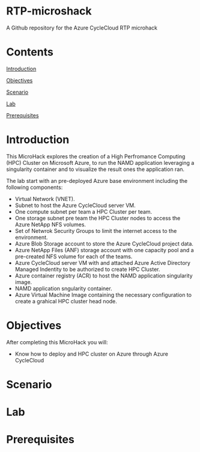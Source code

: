 # RTP-microshack
A Github repository for the Azure CycleCloud RTP microhack

# Contents
[Introduction](#introduction)

[Objectives](#objectives)

[Scenario](#scenario)

[Lab](#lab)

[Prerequisites](#prerequisites)

# Introduction
This MicroHack explores the creation of a High Perfromance Computing (HPC) Cluster on Microsoft Azure, to run the NAMD application leveraging a singularity container and to visualize the result ones the application ran. 

The lab start with an pre-deployed Azure base environment including the following components:
- Virtual Network (VNET).
- Subnet to host the Azure CycleCloud server VM.
- One compute subnet per team  a HPC Cluster per team.
- One storage subnet pre team the HPC Cluster nodes to access the Azure NetApp NFS volumes.
- Set of Netwrok Security Groups to limit the internet access to the environment. 
- Azure Blob Storage account to store the Azure CycleCloud project data.
- Azure NetApp Files (ANF) storage account with one capacity pool and a pre-created NFS volume for each of the teams.
- Azure CycleCloud server VM with and attached Azure Active Directory Managed Indentity to be authorized to create HPC Cluster. 
- Azure container registry (ACR) to host the NAMD application singularity image.
- NAMD application sngularity container.
- Azure Virtual Machine Image containing the necessary configuration to create a grahical HPC cluster head node.


# Objectives
After completing this MicroHack you will:
-	Know how to deploy and HPC cluster on Azure through Azure CycleCloud

# Scenario

# Lab

# Prerequisites

